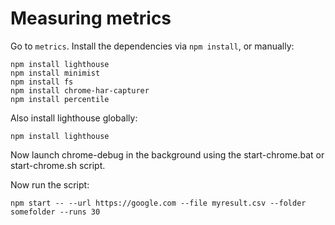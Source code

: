 # Measuring metrics

Go to `metrics`. Install the dependencies via `npm install`, or manually:

```
npm install lighthouse
npm install minimist
npm install fs
npm install chrome-har-capturer
npm install percentile
```

Also install lighthouse globally:
```
npm install lighthouse
```
Now launch chrome-debug in the background using the start-chrome.bat or start-chrome.sh script.

Now run the script:

```
npm start -- --url https://google.com --file myresult.csv --folder somefolder --runs 30
```

